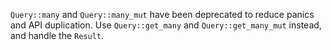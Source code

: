 `Query::many` and `Query::many_mut` have been deprecated to reduce panics and API duplication. Use `Query::get_many` and `Query::get_many_mut` instead, and handle the `Result`.
